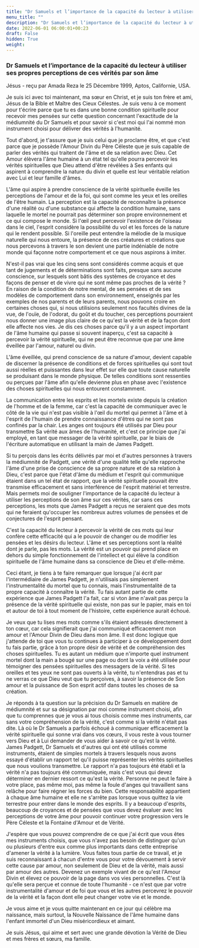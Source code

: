 ```yaml
---
title: "Dr Samuels et l’importance de la capacité du lecteur à utiliser ses propres perceptions de ces vérités par son âme"
menu_title: ""
description: "Dr Samuels et l’importance de la capacité du lecteur à utiliser ses propres perceptions de ces vérités par son âme"
date: 2022-06-01 06:00:01+00:23
draft: False
hidden: True
weight:
---
```

### Dr Samuels et l’importance de la capacité du lecteur à utiliser ses propres perceptions de ces vérités par son âme

Jésus - reçu par Amada Reza le 25 Décembre 1999, Aptos, Californie, USA.

Je suis ici avec toi maintenant, ma sœur en Christ, et je suis ton frère et ami, Jésus de la Bible et Maître des Cieux Célestes. Je suis venu à ce moment pour t'écrire parce que tu es dans une bonne condition spirituelle pour recevoir mes pensées sur cette question concernant l'exactitude de la médiumnité du Dr Samuels et pour savoir si c'est moi qui l'ai nommé mon instrument choisi pour délivrer des vérités à l'humanité.

Tout d'abord, je t'assure que je suis celui que je proclame être, et que c'est parce que je possède l'Amour Divin du Père Céleste que je suis capable de parler des vérités qui traitent de l'âme et de sa relation avec Dieu. Cet Amour élèvera l'âme humaine à un état tel qu'elle pourra percevoir les vérités spirituelles que Dieu attend d'être révélées à Ses enfants qui aspirent à comprendre la nature du divin et quelle est leur véritable relation avec Lui et leur famille d'âmes.

L'âme qui aspire à prendre conscience de la vérité spirituelle éveille les perceptions de l'amour et de la foi, qui sont comme les yeux et les oreilles de l'être humain. La perception est la capacité de reconnaître la présence d'une réalité ou d'une substance qui affecte la condition humaine, sans laquelle le mortel ne pourrait pas déterminer son propre environnement et ce qui compose le monde. Si l'œil peut percevoir l'existence de l'oiseau dans le ciel, l'esprit considère la possibilité du vol et les forces de la nature qui le rendent possible. Si l'oreille peut entendre la mélodie de la musique naturelle qui nous entoure, la présence de ces créatures et créations que nous percevons à travers le son devient une partie indéniable de notre monde qui façonne notre comportement et ce que nous aspirons à imiter.

N'est-il pas vrai que les cinq sens sont considérés comme acquis et que tant de jugements et de déterminations sont faits, presque sans aucune conscience, sur lesquels sont bâtis des systèmes de croyance et des façons de penser et de vivre qui ne sont même pas proches de la vérité ? En raison de la condition de notre mental, de ses pensées et de ses modèles de comportement dans son environnement, enseignés par les exemples de nos parents et de leurs parents, nous pouvons croire en certaines choses qui, si nous utilisions seulement nos facultés divines de la vue, de l'ouïe, de l'odorat, du goût et du toucher, ces perceptions pourraient nous donner une image plus claire de ce qu'est la vérité et de la façon dont elle affecte nos vies. Je dis ces choses parce qu'il y a un aspect important de l'âme humaine qui passe si souvent inaperçu, c'est sa capacité à percevoir la vérité spirituelle, qui ne peut être reconnue que par une âme éveillée par l'amour, naturel ou divin.

L'âme éveillée, qui prend conscience de sa nature d'amour, devient capable de discerner la présence de conditions et de forces spirituelles qui sont tout aussi réelles et puissantes dans leur effet sur elle que toute cause naturelle se produisant dans le monde physique. De telles conditions sont ressenties ou perçues par l'âme afin qu'elle devienne plus en phase avec l'existence des choses spirituelles qui nous entourent constamment.

La communication entre les esprits et les mortels existe depuis la création de l'homme et de la femme, car c'est la capacité de communiquer avec le côté de la vie qui n'est pas visible à l'œil du mortel qui permet à l'âme et à l'esprit de l'humain de prendre connaissance d'êtres qui ne sont pas confinés par la chair. Les anges ont toujours été utilisés par Dieu pour transmettre Sa vérité aux âmes de l'humanité, et c'est ce principe que j'ai employé, en tant que messager de la vérité spirituelle, par le biais de l'écriture automatique en utilisant la main de James Padgett.

Si tu perçois dans les écrits délivrés par moi et d'autres personnes à travers la médiumnité de Padgett, une vérité d'une qualité telle qu'elle rapproche l'âme d'une prise de conscience de sa propre nature et de sa relation à Dieu, c'est parce que l'état d'âme du médium et l'esprit qui communique étaient dans un tel état de rapport, que la vérité spirituelle pouvait être transmise efficacement et sans interférence de l'esprit matériel et terrestre. Mais permets moi de souligner l'importance de la capacité du lecteur à utiliser les perceptions de son âme sur ces vérités, car sans ces perceptions, les mots que James Padgett a reçus ne seraient que des mots qui ne feraient qu'occuper les nombreux autres volumes de pensées et de conjectures de l'esprit pensant.

C'est la capacité du lecteur à percevoir la vérité de ces mots qui leur confère cette efficacité qui a le pouvoir de changer ou de modifier les pensées et les désirs du lecteur. L'âme et ses perceptions sont la réalité dont je parle, pas les mots. La vérité est un pouvoir qui prend place en dehors du simple fonctionnement de l'intellect et qui élève la condition spirituelle de l'âme humaine dans sa conscience de Dieu et d'elle-même.

Ceci étant, je tiens à te faire remarquer que lorsque j'ai écrit par l'intermédiaire de James Padgett, je n'utilisais pas simplement l'instrumentalité du mortel que tu connais, mais l'instrumentalité de ta propre capacité à connaître la vérité. Tu fais autant partie de cette expérience que James Padgett l'a fait, car si vton âme n'avait pas perçu la présence de la vérité spirituelle qui existe, non pas sur le papier, mais en toi et autour de toi à tout moment de l'histoire, cette expérience aurait échoué.

Je veux que tu lises mes mots comme s'ils étaient adressés directement à ton cœur, car cela signifierait que j'ai communiqué efficacement mon amour et l'Amour Divin de Dieu dans mon âme. Il est donc logique que j'attende de toi que vous tu continues à participer à ce développement dont tu fais partie, grâce à ton propre désir de vérité et de compréhension des choses spirituelles. Tu es autant un médium que n'importe quel instrument mortel dont la main a bougé sur une page ou dont la voix a été utilisée pour témoigner des pensées spirituelles des messagers de la vérité. Si tes oreilles et tes yeux ne sont pas ouverts à la vérité, tu n'entendras pas et tu ne verras ce que Dieu veut que tu perçoives, à savoir la présence de Son amour et la puissance de Son esprit actif dans toutes les choses de sa création.

Je réponds à ta question sur la précision du Dr Samuels en matière de médiumnité et sur sa désignation par moi comme instrument choisi, afin que tu comprennes que je vous ai tous choisis comme mes instruments, car sans votre compréhension de la vérité, c'est comme si la vérité n'était pas dite. Là où le Dr Samuels a parfois échoué à communiquer efficacement la vérité spirituelle qui sonne vrai dans vos cœurs, il vous reste à vous tourner vers Dieu et à Lui demander de vous aider à savoir ce qu'est la vérité. James Padgett, Dr Samuels et d'autres qui ont été utilisés comme instruments, étaient de simples mortels à travers lesquels nous avons essayé d'établir un rapport tel qu'il puisse représenter les vérités spirituelles que nous voulions transmettre. Le rapport n'a pas toujours été établi et la vérité n'a pas toujours été communiquée, mais c'est vous qui devez déterminer en dernier ressort ce qu'est la vérité. Personne ne peut le faire à votre place, pas même moi, pas même la foule d'anges qui travaillent sans relâche pour faire régner les forces du bien. Cette responsabilité appartient à chaque âme humaine et elle ne s'arrête pas lorsque vous quittez la vie terrestre pour entrer dans le monde des esprits. Il y a beaucoup d'esprits, beaucoup de croyances et de pensées que vous devez évaluer avec les perceptions de votre âme pour pouvoir continuer votre progression vers le Père Céleste et la Fontaine d'Amour et de Vérité.

J'espère que vous pouvez comprendre de ce que j'ai écrit que vous êtes mes instruments choisis, que vous n'avez pas besoin de distinguer qu'un ou plusieurs d'entre eux comme plus importants dans cette entreprise d'amener la vérité à la lumière. Vous faites tous partie de ce travail, et je suis reconnaissant à chacun d'entre vous pour votre dévouement à servir cette cause par amour, non seulement de Dieu et de la vérité, mais aussi par amour des autres. Devenez un exemple vivant de ce qu'est l'Amour Divin et élevez ce pouvoir de la page dans vos vies personnelles. C'est là qu'elle sera perçue et connue de toute l'humanité - ce n'est que par votre instrumentalité d'amour et de foi que vous et les autres percevrez le pouvoir de la vérité et la façon dont elle peut changer votre vie et le monde.

Je vous aime et je vous quitte maintenant en ce jour qui célèbre ma naissance, mais surtout, la Nouvelle Naissance de l'âme humaine dans l'enfant immortel d'un Dieu miséricordieux et aimant.

Je suis Jésus, qui aime et sert avec une grande dévotion la Vérité de Dieu et mes frères et sœurs, ma famille.
